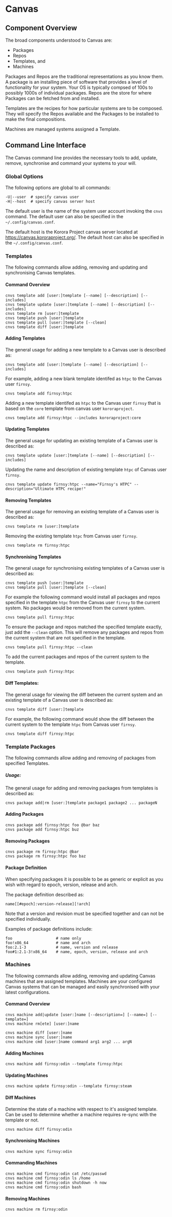 # Canvas

## Component Overview
The broad components understood to Canvas are:

 * Packages
 * Repos
 * Templates, and
 * Machines

Packages and Repos are the traditional representations as you know them. A package is an installing piece of software that provides a level of functionality for your system. Your OS is typically compsed of 100s to possibly 1000s of individual packages. Repos are the store for where Packages can be fetched from and installed.

Templates are the recipes for how particular systems are to be composed. They will specify the Repos available and the Packages to be installed to make the final compositions.

Machines are managed systems assigned a Template.

## Command Line Interface

The Canvas command line provides the necessary tools to add, update, remove, synchronise and command your systems to your will.

### Global Options
The following options are global to all commands:
```
-U|--user  # specify canvas user
-H|--host  # specify canvas server host
```

The default user is the name of the system user account invoking the `cnvs` command. The default user can also be specified in the `~/.config/canvas.conf`.

The default host is the Korora Project canvas server located at https://canvas.kororaproject.org/. The default host can also be specified in the `~/.config/canvas.conf`.

### Templates
The following commands allow adding, removing and updating and synchronising Canvas templates.

#### Command Overview
```
cnvs template add [user:]template [--name] [--description] [--includes]
cnvs template update [user:]template [--name] [--description] [--includes]
cnvs template rm [user:]template
cnvs template push [user:]template
cnvs template pull [user:]template [--clean]
cnvs template diff [user:]template
```

#### Adding Templates
The general usage for adding a new template to a Canvas user is described as:
```
cnvs template add [user:]template [--name] [--description] [--includes]
```

For example, adding a new blank template identifed as `htpc` to the Canvas user `firnsy`.
```
cnvs template add firnsy:htpc
```

Adding a new template identifed as `htpc` to the Canvas user `firnsy` that is based on the `core` template from canvas user `kororaproject`.
```
cnvs template add firnsy:htpc --includes kororaproject:core
```


#### Updating Templates
The general usage for updating an existing template of a Canvas user is described as:
```
cnvs template update [user:]template [--name] [--description] [--includes]
```

Updating the name and description of existing template `htpc` of Canvas user `firnsy`.
```
cnvs template update firnsy:htpc --name="Firnsy's HTPC" --description="Ultimate HTPC recipe!"
```

#### Removing Templates
The general usage for removing an existing template of a Canvas user is described as:
```
cnvs template rm [user:]template
```

Removing the existing template `htpc` from Canvas user `firnsy`.
```
cnvs template rm firnsy:htpc
```

#### Synchronising Templates
The general usage for synchronising existing templates of a Canvas user is described as:
```
cnvs template push [user:]template
cnvs template pull [user:]template [--clean]
```

For example the following command would install all packages and repos specified in the template `htpc` from the Canvas user `firnsy` to the current system. No packages would be removed from the current system.
```
cnvs template pull firnsy:htpc
```

To ensure the package and repos matched the specified template exactly, just add the `--clean` option. This will remove any packages and repos from the current system that are not specified in the template.
```
cnvs template pull firnsy:htpc --clean
```

To add the current packages and repos of the current system to the template.
```
cnvs template push firnsy:htpc
```

#### Diff Templates:
The general usage for viewing the diff between the current system and an existing template of a Canvas user is described as:
```
cnvs template diff [user:]template
```

For example, the following command would show the diff between the current system to the template `htpc` from Canvas user `firnsy`.
```
cnvs template diff firnsy:htpc
```

### Template Packages
The following commands allow adding and removing of packages from specified Templates.

##### Usage:
The general usage for adding and removing packages from templates is described as:
```
cnvs package add|rm [user:]template package1 package2 ... packageN
```

#### Adding Packages
```
cnvs package add firnsy:htpc foo @bar baz
cnvs package add firnsy:htpc buz
```

#### Removing Packages
```
cnvs package rm firnsy:htpc @bar
cnvs package rm firnsy:htpc foo baz
```

#### Package Definition
When specifying packages it is possible to be as generic or explicit as you wish with regard to epoch, version, release and arch.

The package definition described as:
```
name[[#epoch]:version-release][!arch]
```
Note that a version and revision must be specified together and can not be specified individually.

Examples of package definitions include:
```
foo                   # name only
foo!x86_64            # name and arch
foo:2.1-3             # name, version and release
foo#1:2.1-3!x86_64    # name, epoch, version, release and arch
```

### Machines
The following commands allow adding, removing and updating Canvas machines that are assigned templates. Machines are your configured Canvas systems that can be managed and easily synchronised with your latest configurations.


#### Command Overview
```
cnvs machine add|update [user:]name [--description=] [--name=] [--template=]
cnvs machine rm[ete] [user:]name

cnvs machine diff [user:]name
cnvs machine sync [user:]name
cnvs machine cmd [user:]name command arg1 arg2 ... argN
```

#### Adding Machines
```
cnvs machine add firnsy:odin --template firnsy:htpc
```

#### Updating Machines
```
cnvs machine update firnsy:odin --template firnsy:steam
```

#### Diff Machines
Determine the state of a machine with respect to it's assigned template. Can be used to determine whether a machine requires re-sync with the template or not.
```
cnvs machine diff firnsy:odin
```

#### Synchronising Machines

```
cnvs machine sync firnsy:odin
```

#### Commanding Machines

```
cnvs machine cmd firnsy:odin cat /etc/passwd
cnvs machine cmd firnsy:odin ls /home
cnvs machine cmd firnsy:odin shutdown -h now
cnvs machine cmd firnsy:odin bash
```

#### Removing Machines
```
cnvs machine rm firnsy:odin
```

